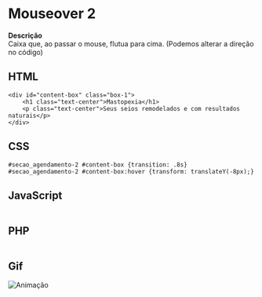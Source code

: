 # Mouseover 2

 **Descrição**  
Caixa que, ao passar o mouse, flutua para cima. (Podemos alterar a direção no código)

## HTML
```
<div id="content-box" class="box-1">
    <h1 class="text-center">Mastopexia</h1>
    <p class="text-center">Seus seios remodelados e com resultados naturais</p>
</div>
```
## CSS
```
#secao_agendamento-2 #content-box {transition: .8s}
#secao_agendamento-2 #content-box:hover {transform: translateY(-8px);}
```
## JavaScript
```

```
## PHP

```

```
## Gif 

![Animação](https://i.pinimg.com/originals/93/1b/5e/931b5e4f1671c75a6ef1c8ffa0ea6b17.gif)


